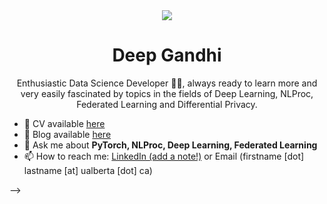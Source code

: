 <div align="center">
<img src="https://user-images.githubusercontent.com/42115530/92640221-9728ca00-f2fa-11ea-8994-c72b26e937de.gif" align="center"/>
</div>
<h1 align="center">Deep Gandhi</h1>
<p align="center">Enthusiastic Data Science Developer 👨‍💻, always ready to learn more and very easily fascinated by topics in the fields of Deep Learning, NLProc, Federated Learning and Differential Privacy. </p>




- 📜 CV available <a href="https://deep1401.github.io/cv" target="_blank">here</a>
- 🏡 Blog available [here](https://deep1401.github.io/posts)
- 💬 Ask me about **PyTorch, NLProc, Deep Learning, Federated Learning**
- 📫 How to reach me: [LinkedIn (add a note!)](https://www.linkedin.com/in/deep1401/) or Email (firstname [dot] lastname [at] ualberta [dot] ca)
<!-- - 👨‍💻 All of my projects are available at [@deep1401](https://github.com/deep1401) -->


<!-- ## Connect with me  
<div align="center">
<a href="mailto:thisisdeepgandhi@gmail.com" target="_blank">
<img alt="Gmail" src="https://img.shields.io/badge/Gmail-D14836?style=for-the-badge&logo=gmail&logoColor=white" style="margin-bottom: 5px;" />
</a> 
<!-- <a href="https://github.com/deep1401" target="_blank">
<img src=https://img.shields.io/badge/github-%2324292e.svg?&style=for-the-badge&logo=github&logoColor=white alt=github style="margin-bottom: 5px;" />
</a> -->
<!-- <a href="https://twitter.com/deepgandhi_07" target="_blank">
<img src=https://img.shields.io/badge/twitter-%2300acee.svg?&style=for-the-badge&logo=twitter&logoColor=white alt=twitter style="margin-bottom: 5px;" />
</a>
<a href="https://linkedin.com/in/deep1401" target="_blank">
<img src=https://img.shields.io/badge/linkedin-%231E77B5.svg?&style=for-the-badge&logo=linkedin&logoColor=white alt=linkedin style="margin-bottom: 5px;" />
</a> -->

</div>   -->
